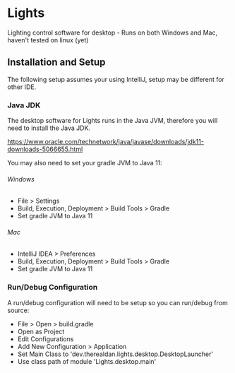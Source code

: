 # Lights
Lighting control software for desktop - Runs on both Windows and Mac, haven't tested on linux (yet)

## Installation and Setup

The following setup assumes your using IntelliJ, setup may be different for other IDE.

### Java JDK

The desktop software for Lights runs in the Java JVM, therefore you will need to install the Java JDK.

https://www.oracle.com/technetwork/java/javase/downloads/jdk11-downloads-5066655.html

You may also need to set your gradle JVM to Java 11:

###### Windows

  - File > Settings
  - Build, Execution, Deployment > Build Tools > Gradle
  - Set gradle JVM to Java 11 
 
###### Mac

  - IntelliJ IDEA > Preferences
  - Build, Execution, Deployment > Build Tools > Gradle
  - Set gradle JVM to Java 11 

### Run/Debug Configuration

A run/debug configuration will need to be setup so you can run/debug from source:

- File > Open > build.gradle 
- Open as Project
- Edit Configurations
- Add New Configuration > Application
- Set Main Class to 'dev.therealdan.lights.desktop.DesktopLauncher'
- Use class path of module 'Lights.desktop.main'
